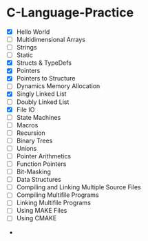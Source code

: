 # C-Language-Practice


- [x] Hello World
- [ ] Multidimensional Arrays
- [ ] Strings
- [ ] Static
- [x] Structs & TypeDefs
- [x] Pointers
- [x] Pointers to Structure  
- [ ] Dynamics Memory Allocation
- [x] Singly Linked List
- [ ] Doubly Linked List
- [x] File IO
- [ ] State Machines
- [ ] Macros
- [ ] Recursion
- [ ] Binary Trees
- [ ] Unions
- [ ] Pointer Arithmetics
- [ ] Function Pointers
- [ ] Bit-Masking
- [ ] Data Structures
- [ ] Compiling and Linking Multiple Source Files
- [ ] Compiling Multifile Programs
- [ ] Linking Multifile Programs
- [ ] Using MAKE Files
- [ ] Using CMAKE
-

